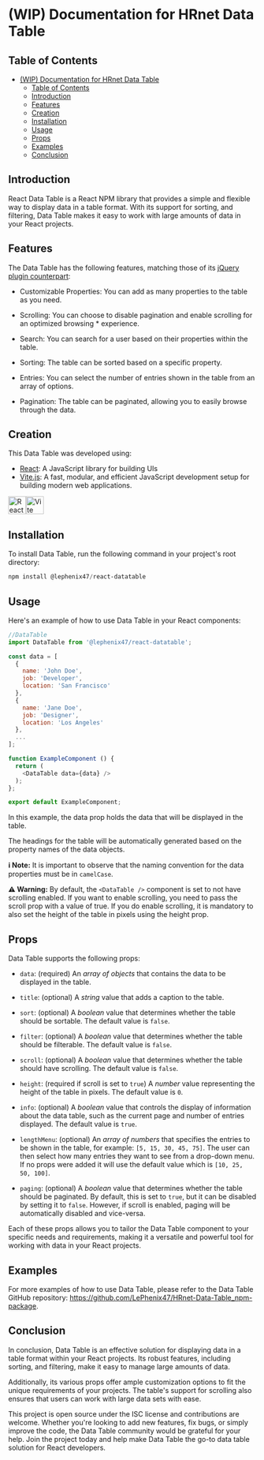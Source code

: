 # (WIP) Documentation for HRnet Data Table

## Table of Contents

- [(WIP) Documentation for HRnet Data Table](#wip-documentation-for-hrnet-data-table)
  - [Table of Contents](#table-of-contents)
  - [Introduction](#introduction)
  - [Features](#features)
  - [Creation](#creation)
  - [Installation](#installation)
  - [Usage](#usage)
  - [Props](#props)
  - [Examples](#examples)
  - [Conclusion](#conclusion)


## Introduction

React Data Table is a React NPM library that provides a simple and flexible way to display data in a table format. With its support for sorting, and filtering, Data Table makes it easy to work with large amounts of data in your React projects.

## Features

The Data Table has the following features, matching those of its [jQuery plugin counterpart](https://github.com/DataTables/DataTablesSrc):

* Customizable Properties: You can add as many properties to the table as you need.
 
* Scrolling: You can choose to disable pagination and enable scrolling for an optimized browsing * experience.
 
* Search: You can search for a user based on their properties within the table.
 
* Sorting: The table can be sorted based on a specific property.
 
* Entries: You can select the number of entries shown in the table from an array of options.
 
* Pagination: The table can be paginated, allowing you to easily browse through the data.

## Creation

This Data Table was developed using:
- [React](https://reactjs.org/): A JavaScript library for building UIs
- [Vite.js](https://vitejs.dev/):  A fast, modular, and efficient JavaScript development setup for building modern web applications.

<a href="https://reactjs.org/" rel="nofollow"><img src="https://raw.githubusercontent.com/danielcranney/readme-generator/main/public/icons/skills/react-colored.svg" width="36" height="36" alt="React" style="max-width: 100%;"></a><a href="https://vitejs.dev/" ><img src="https://vitejs.dev/logo-with-shadow.png" alt="Vite logo" width="36" height="36"/></a>


## Installation

To install Data Table, run the following command in your project's root directory:

```powershell
npm install @lephenix47/react-datatable
```




## Usage

Here's an example of how to use Data Table in your React components:

```javascript
//DataTable
import DataTable from '@lephenix47/react-datatable';

const data = [
  {
    name: 'John Doe',
    job: 'Developer',
    location: 'San Francisco'
  },
  {
    name: 'Jane Doe',
    job: 'Designer',
    location: 'Los Angeles'
  },
  ...
];

function ExampleComponent () {
  return (
    <DataTable data={data} />
  );
};

export default ExampleComponent;
```

In this example, the data prop holds the data that will be displayed in the table. 

The headings for the table will be automatically generated based on the property names of the data objects.

**ℹ Note:** It is important to observe that the naming convention for the data properties must be in `camelCase`.

**⚠ Warning:** By default, the `<DataTable />` component is set to not have scrolling enabled. If you want to enable scrolling, you need to pass the scroll prop with a value of true. If you do enable scrolling, it is mandatory to also set the height of the table in pixels using the height prop.


## Props

Data Table supports the following props:


* `data`: (required) An *array of objects* that contains the data to be displayed in the table.

* `title`: (optional) A *string* value that adds a caption to the table.

* `sort`: (optional) A *boolean* value that determines whether the table should be sortable. The default value is `false`.

* `filter`: (optional) A *boolean* value that determines whether the table should be filterable. The default value is `false`.

* `scroll`: (optional) A *boolean* value that determines whether the table should have scrolling. The default value is `false`.

* `height`: (required if scroll is set to `true`) A *number* value representing the height of the table in pixels. The default value is `0`.

* `info`: (optional) A *boolean* value that controls the display of information about the data table, such as the current page and number of entries displayed. The default value is `true`.

* `lengthMenu`: (optional) An *array of numbers* that specifies the entries to be shown in the table, for example: `[5, 15, 30, 45, 75]`. The user can then select how many entries they want to see from a  drop-down menu. If no props were added it will use the default value which is `[10, 25, 50, 100]`.

* `paging`: (optional) A *boolean* value that determines whether the table should be paginated. By default, this is set to `true`, but it can be disabled by setting it to `false`. However, if scroll is enabled, paging will be automatically disabled and vice-versa.

Each of these props allows you to tailor the Data Table component to your specific needs and requirements, making it a versatile and powerful tool for working with data in your React projects.

## Examples

For more examples of how to use Data Table, please refer to the Data Table GitHub repository: https://github.com/LePhenix47/HRnet-Data-Table_npm-package.



## Conclusion

In conclusion, Data Table is an effective solution for displaying data in a table format within your React projects. 
Its robust features, including sorting, and filtering, make it easy to manage large amounts of data.

 Additionally, its various props offer ample customization options to fit the unique requirements of your projects. The table's support for scrolling also ensures that users can work with large data sets with ease.

This project is open source under the ISC license and contributions are welcome. Whether you're looking to add new features, fix bugs, or simply improve the code, the Data Table community would be grateful for your help. Join the project today and help make Data Table the go-to data table solution for React developers.